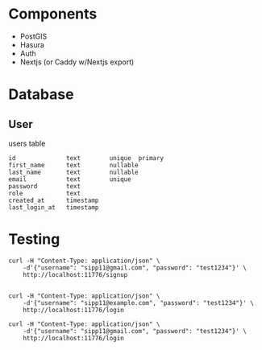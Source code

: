 # Components

- PostGIS
- Hasura
- Auth
- Nextjs (or Caddy w/Nextjs export)

# Database

## User

users table

    id              text        unique  primary
    first_name      text        nullable
    last_name       text        nullable
    email           text        unique
    password        text
    role            text
    created_at      timestamp
    last_login_at   timestamp

# Testing

    curl -H "Content-Type: application/json" \
        -d'{"username": "sipp11@gmail.com", "password": "test1234"}' \
        http://localhost:11776/signup


    curl -H "Content-Type: application/json" \
        -d'{"username": "sipp11@example.com", "password": "test1234"}' \
        http://localhost:11776/login

    curl -H "Content-Type: application/json" \
        -d'{"username": "sipp11@gmail.com", "password": "test1234"}' \
        http://localhost:11776/login
